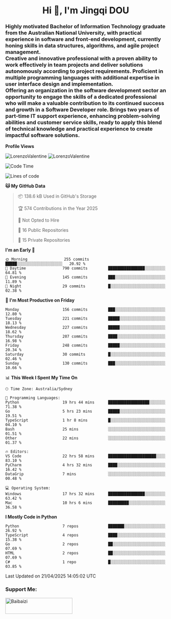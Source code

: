 <h1 align="center">Hi 👋, I'm Jingqi DOU</h1>
<h3 align="left">
Highly motivated Bachelor of Information Technology graduate from the Australian National University, with practical experience in software and front-end development, currently honing skills in data structures, algorithms, and agile project management. <br>
Creative and innovative professional with a proven ability to work effectively in team projects and deliver solutions autonomously according to project requirements. Proficient in multiple programming languages with additional expertise in user interface design and implementation. <br>
Offering an organization in the software development sector an opportunity to engage the skills of a dedicated professional who will make a valuable contribution to its continued success and growth in a Software Developer role. Brings two years of part-time IT support experience, enhancing problem-solving abilities and customer service skills, ready to apply this blend of technical knowledge and practical experience to create impactful software solutions.
</h3>

**Profile Views**<br>
<!-- <img src="https://count.getloli.com/get/@:name" alt="LorenzoValentine" theme="rule34" /> -->
<img src="https://count.getloli.com/@LorenzoValentine?name=LorenzoValentine&theme=asoul&padding=7&offset=0&align=center&scale=2&pixelated=1&darkmode=auto&prefix=020315" alt="LorenzoValentine" theme="rule34" />
<img src="https://count.getloli.com/@LorenzoValentine?name=LorenzoValentine&theme=food&padding=7&offset=0&align=center&scale=2&pixelated=1&darkmode=auto&prefix=020315" alt="LorenzoValentine" theme="rule34" />
 

<!--START_SECTION:waka-->
![Code Time](http://img.shields.io/badge/Code%20Time-1%2C825%20hrs%2022%20mins-blue)

![Lines of code](https://img.shields.io/badge/From%20Hello%20World%20I%27ve%20Written-249.0%20thousand%20lines%20of%20code-blue)

**🐱 My GitHub Data** 

> 📦 138.6 kB Used in GitHub's Storage 
 > 
> 🏆 574 Contributions in the Year 2025
 > 
> 🚫 Not Opted to Hire
 > 
> 📜 16 Public Repositories 
 > 
> 🔑 15 Private Repositories 
 > 
**I'm an Early 🐤** 

```text
🌞 Morning                255 commits         █████░░░░░░░░░░░░░░░░░░░░   20.92 % 
🌆 Daytime                790 commits         ████████████████░░░░░░░░░   64.81 % 
🌃 Evening                145 commits         ███░░░░░░░░░░░░░░░░░░░░░░   11.89 % 
🌙 Night                  29 commits          █░░░░░░░░░░░░░░░░░░░░░░░░   02.38 % 
```
📅 **I'm Most Productive on Friday** 

```text
Monday                   156 commits         ███░░░░░░░░░░░░░░░░░░░░░░   12.80 % 
Tuesday                  221 commits         █████░░░░░░░░░░░░░░░░░░░░   18.13 % 
Wednesday                227 commits         █████░░░░░░░░░░░░░░░░░░░░   18.62 % 
Thursday                 207 commits         ████░░░░░░░░░░░░░░░░░░░░░   16.98 % 
Friday                   248 commits         █████░░░░░░░░░░░░░░░░░░░░   20.34 % 
Saturday                 30 commits          █░░░░░░░░░░░░░░░░░░░░░░░░   02.46 % 
Sunday                   130 commits         ███░░░░░░░░░░░░░░░░░░░░░░   10.66 % 
```


📊 **This Week I Spent My Time On** 

```text
🕑︎ Time Zone: Australia/Sydney

💬 Programming Languages: 
Python                   19 hrs 44 mins      ██████████████████░░░░░░░   71.38 % 
Go                       5 hrs 23 mins       █████░░░░░░░░░░░░░░░░░░░░   19.51 % 
TypeScript               1 hr 8 mins         █░░░░░░░░░░░░░░░░░░░░░░░░   04.10 % 
Bash                     25 mins             ░░░░░░░░░░░░░░░░░░░░░░░░░   01.51 % 
Other                    22 mins             ░░░░░░░░░░░░░░░░░░░░░░░░░   01.37 % 

🔥 Editors: 
VS Code                  22 hrs 58 mins      █████████████████████░░░░   83.10 % 
PyCharm                  4 hrs 32 mins       ████░░░░░░░░░░░░░░░░░░░░░   16.42 % 
DataGrip                 7 mins              ░░░░░░░░░░░░░░░░░░░░░░░░░   00.48 % 

💻 Operating System: 
Windows                  17 hrs 32 mins      ████████████████░░░░░░░░░   63.42 % 
Mac                      10 hrs 6 mins       █████████░░░░░░░░░░░░░░░░   36.58 % 
```

**I Mostly Code in Python** 

```text
Python                   7 repos             ███████░░░░░░░░░░░░░░░░░░   26.92 % 
TypeScript               4 repos             ████░░░░░░░░░░░░░░░░░░░░░   15.38 % 
Go                       2 repos             ██░░░░░░░░░░░░░░░░░░░░░░░   07.69 % 
HTML                     2 repos             ██░░░░░░░░░░░░░░░░░░░░░░░   07.69 % 
C#                       1 repo              █░░░░░░░░░░░░░░░░░░░░░░░░   03.85 % 
```




 Last Updated on 21/04/2025 14:05:02 UTC
<!--END_SECTION:waka-->

<!-- [![willianrod's wakatime stats](https://github-readme-stats.vercel.app/api/wakatime?username=lorenzoval2050)](https://github.com/anuraghazra/github-readme-stats) -->


<h3 align="left">Support Me:</h3>
<p><a href="https://www.buymeacoffee.com/Baibaizi"> <img align="left" src="https://cdn.buymeacoffee.com/buttons/v2/default-yellow.png" height="50" width="210" alt="Baibaizi" /></a></p><br><br>
